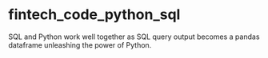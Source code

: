 # fintech_code_python_sql
SQL and Python work well together as SQL query output
becomes a pandas dataframe unleashing the power of Python.

